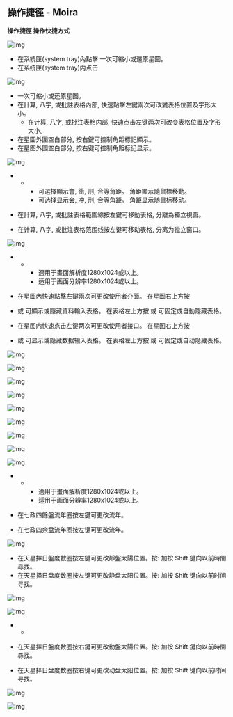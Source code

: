 ## 操作捷徑 - Moira

**操作捷徑  操作快捷方式**

![img](https://lh6.googleusercontent.com/VHjzD_NrZJD2N01dJtzkmDUcKN6t1SLuiMoaVE7vrjc-OujxKpXqj__L5Dj5GBsiYK2pwyKG-REwE1o6pDW-EJFuwJ01GfsbCh3idC4lXwI=w1280)

- 在系統匣(system tray)內點擊  一次可縮小或還原星圖。
- 在系统匣(system tray)内点击 

![img](https://lh5.googleusercontent.com/5DmVKTw0vd_Z541OGHUFvopHVBf3Gj5E19e07CLlybrco7BD7TOVMgHJAZ6krYqQEnm8n_N9JQUr_3RlUw1NhlLrt_SsPs-bj2IEUG6_tK0=w1280)

-  一次可缩小或还原星图。
- 在計算, 八字, 或批註表格內部, 快速點擊左鍵兩次可改變表格位置及字形大小。
  - 在计算, 八字, 或批注表格内部, 快速点击左键两次可改变表格位置及字形大小。
- 在星圖外圍空白部分, 按右鍵可控制角距標記顯示。
- 在星图外围空白部分, 按右键可控制角距标记显示。

![img](https://lh4.googleusercontent.com/URzOGD5K77UB2LCGSz2rjq1l-t4N7fbvFnpLya7hoiNSilIt5cU1n4xPv48rIi0A8hh7m38TUbDgg4j6ewKd8RC6avf51AhlyEVwessSGx8=w1280)

- - - 可選擇顯示會, 衝, 刑, 合等角距。 角距顯示隨鼠標移動。
    - 可选择显示会, 冲, 刑, 合等角距。 角距显示随鼠标移动。

- 在計算, 八字, 或批註表格範圍線按左鍵可移動表格, 分離為獨立視窗。
- 在计算, 八字, 或批注表格范围线按左键可移动表格, 分离为独立窗口。

![img](https://lh6.googleusercontent.com/GV0r04SK9JS0P2rXVecFN8EhV7SIQOenhC5H9TSY2-n_Mp4dS3f69Iqh59umFsLzfAQOmFrLPw_8QFyxG_f69VEASWJSmC1OjEEWI87Qm8I=w1280)

- - - 適用于畫面解析度1280x1024或以上。
    - 适用于画面分辨率1280x1024或以上。

- 在星圖內快速點擊左鍵兩次可更改使用者介面。 在星圖右上方按 
-  或  可顯示或隱藏資料輸入表格。 在表格左上方按  或  可固定或自動隱藏表格。
- 在星图内快速点击左键两次可更改使用者接口。 在星图右上方按 

-  或  可显示或隐藏数据输入表格。 在表格左上方按  或  可固定或自动隐藏表格。

![img](https://lh4.googleusercontent.com/kgYb5gJ0-XCRwIpOtNPUElWW46aaaS-hJtHIJc3XH3f1qRg5Ae6UhVZ-oCUJFnvvq7CH3FJB8KE-HJNseo0XEh7YqIPEZRD2uquBAEJt52A=w1280)

![img](https://lh4.googleusercontent.com/7bc7izjasiUHslK-3Iukji6kT73PGyiQDtur4cSBL0ikY4-odzTxyhWPfvTLZtec9CZaJr8LsPkc3GaHj2eRZgaH4F9mIBVbo5Lb9ZC2NlQ=w1280)

![img](https://lh3.googleusercontent.com/Xjwb-G9SvWRaNQcA7tOQVVoMFA3N6_qJyQUmVVUfSfMYwkVpEi6UFPT54rlfq6x9IoOf1710rPOsTe9A2kmDvzv_d80H5sxUPF0lxk0FYgU=w1280)

![img](https://lh5.googleusercontent.com/ucJ7toNBJgvT8O1MfBbrcZY8MR9DNm0OysaYjwsITwx5BNjiatFh5yK3YX1840HBhoCS7mziV2pfmT9235Lqvq3IVHeZU6MN1qAyuc_Q6zE=w1280)

![img](https://lh6.googleusercontent.com/V5cXlN8sq9YpUeLgyEsv0zkQUkeEY6V5t7nI8fWKLb7mlU6cPSuOyuFoEd3poGk_wMCjDSbwSZDS78DH2qvXdJmcKGe0hMB8gFbTl1yI9ts=w1280)

![img](https://lh6.googleusercontent.com/cgrm-MdHWnOtCE7JDjK-ZkETHtoauIc_HoxJBt0eiYY2HoUajEYr6u4WUWYQ9aWArkMWuxmsIJJj1Zmhp8a8K66yJaLGJO0WEKgi-zs6rNM=w1280)

![img](https://lh3.googleusercontent.com/W7x-59dRuVcSGdkqoHDUFTQPkC8qFis6rW72KPoOwL-FMd1SH3vfXuMJhLO5LFVdHxzFnFreq0uOPHlNY-FrpStwhcRmEYK7lgMuZYXsZZQ=w1280)

![img](https://lh6.googleusercontent.com/lnmyx0IQ01R0epbbp8f_V4hQIjlTQkeKnTUGp-6vgq3M_6Ott9ki17hho0YE4p64c8G18Qr0tzr6-zeMWtsn6V5goirCOA6CYtkt_hchVy4=w1280)

![img](https://lh6.googleusercontent.com/vaPLRI7wp76_wUqoMsUZw3mw-2UrfuMpuyrKZ6JdCTzlbB7SihItMYbO_yd0ccnAEexyQf9pVkVSa3noy-4XoK-6yJOJhboFYpgmvYlqz8k=w1280)

- - - 適用于畫面解析度1280x1024或以上。 
    - 适用于画面分辨率1280x1024或以上。

- 在七政四餘盤流年圈按左鍵可更改流年。
- 在七政四余盘流年圈按左键可更改流年。

![img](https://lh4.googleusercontent.com/jZ4365b4npfk4yV8YgICLyX3ciorxY54VivKDLOFcg0pF3zu3QQdalVuwxy_XDnS35-3aYhJN6SnsBfFZEYPJvLgqvVT_czIHQxV6K23cq4=w1280)

- 在天星擇日盤度數圈按左鍵可更改靜盤太陽位置。按: 加按 Shift 鍵向以前時間尋找。
- 在天星择日盘度数圈按左键可更改静盘太阳位置。按: 加按 Shift 键向以前时间寻找。

![img](https://lh3.googleusercontent.com/yqosau1rvJ_oA5i2LjxEsjZafvEAJ6ChSSL4ksJCV9S1Tc-cw1OTuuwgcgXdzmSYCI5GzODtA4Ia_TTK6AbRf2GQcSYdAJPyHRNMJZGd4Xc=w1280)

![img](https://lh6.googleusercontent.com/IhHTVWlC7y9-5eZvVGVkIIUcdoQkBOCYZEwqVSNKrXAAX76Ofiwrgi3cSBkjIrlbDbkv9BsA52f4e6gLOseh5eEAfKPoaVvQ78Et9MsuNQY=w1280)

- - ​                        

- 在天星擇日盤度數圈按右鍵可更改動盤太陽位置。按: 加按 Shift 鍵向以前時間尋找。

- 在天星择日盘度数圈按右键可更改动盘太阳位置。按: 加按 Shift 键向以前时间寻找。

![img](https://lh3.googleusercontent.com/0aOQHvkBcIT5LkGxskG0RuMuiN8ECHr_M8X2_MvJprqGyzm5_NRFmuya_9NSDuJhpyaQO82oz_8XSGxQQtwO_xP4J-0Rr3t23lWsgy45-9s=w1280)

![img](https://lh6.googleusercontent.com/Xu6MUtmjlpZVLgIEsghnDvUjl7I2v5ulB4iGes2Q7EDZ2BFp924FGZaprIhMtd0VQNDyo17_XE7YFfRGlEKy1pPoi6GQL1rEPkhRyZBTihc=w1280)